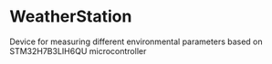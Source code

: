 # WeatherStation
Device for measuring different environmental parameters based on STM32H7B3LIH6QU microcontroller
